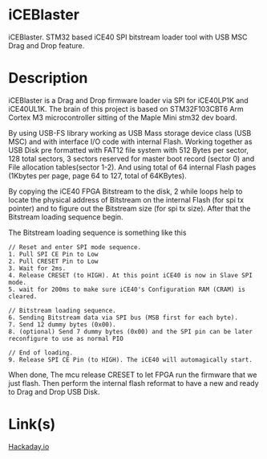 ﻿# iCEBlaster

iCEBlaster. STM32 based iCE40 SPI bitstream loader tool with USB MSC Drag and Drop feature.

# Description

iCEBlaster is a Drag and Drop firmware loader via SPI for iCE40LP1K and iCE40UL1K. The brain of this project is based on STM32F103CBT6 Arm Cortex M3 microcontroller sitting of the Maple Mini stm32 dev board. 

By using USB-FS library working as USB Mass storage device class (USB MSC) and with interface I/O code with internal Flash. Working together as USB Disk pre formatted with FAT12 file system with 512 Bytes per sector, 128 total sectors, 3 sectors reserved for master boot record (sector 0) and File allocation tables(sector 1-2). And using total of 64 internal Flash pages (1Kbytes per page, page 64 to 127, total of 64KBytes).

By copying the iCE40 FPGA Bitstream to the disk, 2 while loops help to locate the physical address of Bitstream on the internal Flash (for spi tx pointer) and to figure out the Bitstream size (for spi tx size). After that the Bitstream loading sequence begin. 

The Bitstream loading sequence is something like this 
```
// Reset and enter SPI mode sequence.
1. Pull SPI CE Pin to Low
2. Pull CRESET Pin to Low
3. Wait for 2ms.
4. Release CRESET (to HIGH). At this point iCE40 is now in Slave SPI mode.
5. wait for 200ms to make sure iCE40's Configuration RAM (CRAM) is cleared.

// Bitstream loading sequence.
6. Sending Bitstream data via SPI bus (MSB first for each byte).
7. Send 12 dummy bytes (0x00).
8. (optional) Send 7 dummy bytes (0x00) and the SPI pin can be later reconfigure to use as normal PIO

// End of loading.
9. Release SPI CE Pin (to HIGH). The iCE40 will automagically start.
```

When done, The mcu release CRESET to let FPGA run the firmware that we just flash. Then perform the internal flash reformat to have a new and ready to Drag and Drop USB Disk.

# Link(s)

[Hackaday.io](https://hackaday.io/project/185263-iceblaster)
